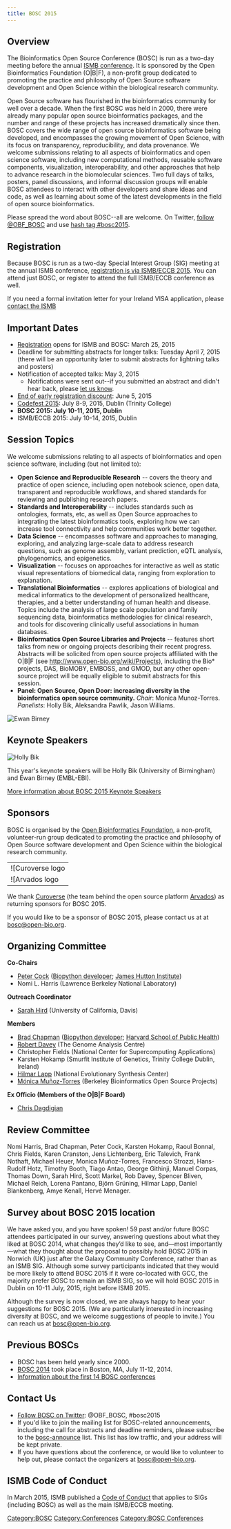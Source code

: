 ```yaml
---
title: BOSC 2015
---
```


Overview
--------

The Bioinformatics Open Source Conference (BOSC) is run as a two-day
meeting before the annual [ISMB
conference](http://www.iscb.org/ismbeccb2015). It is sponsored by the
Open Bioinformatics Foundation (O|B|F), a non-profit group dedicated to
promoting the practice and philosophy of Open Source software
development and Open Science within the biological research community.

Open Source software has flourished in the bioinformatics community for
well over a decade. When the first BOSC was held in 2000, there were
already many popular open source bioinformatics packages, and the number
and range of these projects has increased dramatically since then. BOSC
covers the wide range of open source bioinformatics software being
developed, and encompasses the growing movement of Open Science, with
its focus on transparency, reproducibility, and data provenance. We
welcome submissions relating to all aspects of bioinformatics and open
science software, including new computational methods, reusable software
components, visualization, interoperability, and other approaches that
help to advance research in the biomolecular sciences. Two full days of
talks, posters, panel discussions, and informal discussion groups will
enable BOSC attendees to interact with other developers and share ideas
and code, as well as learning about some of the latest developments in
the field of open source bioinformatics.

Please spread the word about BOSC--all are welcome. On Twitter, [follow
@OBF\_BOSC](https://twitter.com/OBF_BOSC) and use [hash tag
\#bosc2015](https://twitter.com/search?q=%23BOSC2015).

Registration
------------

Because BOSC is run as a two-day Special Interest Group (SIG) meeting at
the annual ISMB conference, [registration is via ISMB/ECCB
2015](https://www.iscb.org/ismbeccb2015-registration). You can attend
just BOSC, or register to attend the full ISMB/ECCB conference as well.

If you need a formal invitation letter for your Ireland VISA
application, please [contact the
ISMB](https://www.iscb.org/ismbeccb2015-registration#visainvitation)

Important Dates
---------------

-   [Registration](https://www.iscb.org/ismbeccb2015-registration) opens
    for ISMB and BOSC: March 25, 2015
-   Deadline for submitting abstracts for longer talks: Tuesday April 7,
    2015 (there will be an opportunity later to submit abstracts for
    lightning talks and posters)
-   Notification of accepted talks: May 3, 2015
    -   Notifications were sent out--if you submitted an abstract and
        didn't hear back, please [let us
        know](mailto:bosc@open-bio.org).
-   [End of early registration
    discount](https://www.iscb.org/ismbeccb2015-registration#registrationfee):
    June 5, 2015
-   [Codefest 2015](Codefest_2015 "wikilink"): July 8-9, 2015, Dublin
    (Trinity College)
-   **BOSC 2015: July 10-11, 2015, Dublin**
-   ISMB/ECCB 2015: July 10-14, 2015, Dublin

Session Topics
--------------

We welcome submissions relating to all aspects of bioinformatics and
open science software, including (but not limited to):

-   **Open Science and Reproducible Research** -- covers the theory and
    practice of open science, including open notebook science, open
    data, transparent and reproducible workflows, and shared standards
    for reviewing and publishing research papers.
-   **Standards and Interoperability** -- includes standards such as
    ontologies, formats, etc, as well as Open Source approaches to
    integrating the latest bioinformatics tools, exploring how we can
    increase tool connectivity and help communities work
    better together.
-   **Data Science** -- encompasses software and approaches to managing,
    exploring, and analyzing large-scale data to address research
    questions, such as genome assembly, variant prediction, eQTL
    analysis, phylogenomics, and epigenetics.
-   **Visualization** -- focuses on approaches for interactive as well
    as static visual representations of biomedical data, ranging from
    exploration to explanation.
-   **Translational Bioinformatics** -- explores applications of
    biological and medical informatics to the development of
    personalized healthcare, therapies, and a better understanding of
    human health and disease. Topics include the analysis of large scale
    population and family sequencing data, bioinformatics methodologies
    for clinical research, and tools for discovering clinically useful
    associations in human databases.
-   **Bioinformatics Open Source Libraries and Projects** -- features
    short talks from new or ongoing projects describing their
    recent progress. Abstracts will be solicited from open source
    projects affiliated with the O|B|F (see
    <http://www.open-bio.org/wiki/Projects>), including the Bio\*
    projects, DAS, BioMOBY, EMBOSS, and GMOD, but any other open-source
    project will be equally eligible to submit abstracts for
    this session.
-   **Panel: Open Source, Open Door: increasing diversity in the
    bioinformatics open source community.** *Chair*:
    Monica Munoz-Torres. *Panelists*: Holly Bik, Aleksandra Pawlik,
    Jason Williams.

![Ewan Birney](EwanBirney2.jpg "Ewan Birney")

Keynote Speakers
----------------

![Holly Bik](HollyBik.png "Holly Bik")

This year's keynote speakers will be Holly Bik (University of
Birmingham) and Ewan Birney (EMBL-EBI).

[More information about BOSC 2015 Keynote
Speakers](BOSC_2015_Keynote_Speakers "wikilink")

Sponsors
--------

BOSC is organised by the [Open Bioinformatics
Foundation](Main_Page "wikilink"), a non-profit, volunteer-run group
dedicated to promoting the practice and philosophy of Open Source
software development and Open Science within the biological research
community.

|                                                                                                              |
|--------------------------------------------------------------------------------------------------------------|
| ![Curoverse logo|link=<http://curoverse.com>](Curoverse_logo.png "Curoverse logo|link=http://curoverse.com") |
| ![Arvados logo|link=<http://arvados.org>]( Arvados.png "Arvados logo|link=http://arvados.org")               |

We thank [Curoverse](http://curoverse.com) (the team behind the open
source platform [Arvados](http://arvados.org)) as returning sponsors for
BOSC 2015.

If you would like to be a sponsor of BOSC 2015, please contact us at at
bosc@open-bio.org.

Organizing Committee
--------------------

**Co-Chairs**

-   [Peter Cock](http://www.scri.ac.uk/staff/petercock) ([Biopython
    developer](http://biopython.org); [James Hutton
    Institute](http://www.hutton.ac.uk))
-   Nomi L. Harris (Lawrence Berkeley National Laboratory)

**Outreach Coordinator**

-   [Sarah Hird](https://sites.google.com/site/sarahhird/) (University
    of California, Davis)

**Members**

-   [Brad Chapman](http://bcbio.wordpress.com) ([Biopython
    developer](http://biopython.org); [Harvard School of Public
    Health](http://compbio.sph.harvard.edu/chb/))
-   [Robert
    Davey](http://www.tgac.ac.uk/bioinformatics/sequencing-informatics/robert-davey/)
    (The Genome Analysis Centre)
-   Christopher Fields (National Center for Supercomputing Applications)
-   Karsten Hokamp (Smurfit Institute of Genetics, Trinity College
    Dublin, Ireland)
-   [Hilmar Lapp](http://www.bioperl.org/wiki/Hilmar_Lapp) (National
    Evolutionary Synthesis Center)
-   [Mónica
    Muñoz-Torres](http://berkeleybop.org/person/monica-munoz-torres)
    (Berkeley Bioinformatics Open Source Projects)

**Ex Officio (Members of the O|B|F Board)**

-   [Chris Dagdigian](http://www.bioperl.org/wiki/Chris_Dagdigian)

Review Committee
----------------

Nomi Harris, Brad Chapman, Peter Cock, Karsten Hokamp, Raoul Bonnal,
Chris Fields, Karen Cranston, Jens Lichtenberg, Eric Talevich, Frank
Nothaft, Michael Heuer, Monica Muñoz-Torres, Francesco Strozzi,
Hans-Rudolf Hotz, Timothy Booth, Tiago Antao, George Githinji, Manuel
Corpas, Thomas Down, Sarah Hird, Scott Markel, Rob Davey, Spencer
Bliven, Michael Reich, Lorena Pantano, Björn Grüning, Hilmar Lapp,
Daniel Blankenberg, Amye Kenall, Hervé Menager.

Survey about BOSC 2015 location
-------------------------------

We have asked you, and you have spoken! 59 past and/or future BOSC
attendees participated in our survey, answering questions about what
they liked at BOSC 2014, what changes they’d like to see, and—most
importantly—what they thought about the proposal to possibly hold BOSC
2015 in Norwich (UK) just after the Galaxy Community Conference, rather
than as an ISMB SIG. Although some survey participants indicated that
they would be more likely to attend BOSC 2015 if it were co-located with
GCC, the majority prefer BOSC to remain an ISMB SIG, so we will hold
BOSC 2015 in Dublin on 10-11 July, 2015, right before ISMB 2015.

Although the survey is now closed, we are always happy to hear your
suggestions for BOSC 2015. (We are particularly interested in increasing
diversity at BOSC, and we welcome suggestions of people to invite.) You
can reach us at bosc@open-bio.org.

Previous BOSCs
--------------

-   BOSC has been held yearly since 2000.
-   [BOSC 2014](BOSC_2014 "wikilink") took place in Boston, MA, July
    11-12, 2014.
-   [ Information about the first 14 BOSC
    conferences](Past_BOSC_conferences "wikilink")

Contact Us
----------

-   [Follow BOSC on Twitter](https://twitter.com/OBF_BOSC): @OBF\_BOSC,
    \#bosc2015
-   If you'd like to join the mailing list for BOSC-related
    announcements, including the call for abstracts and deadline
    reminders, please subscribe to the
    [bosc-announce](http://lists.open-bio.org/mailman/listinfo/bosc-announce) list.
    This list has low traffic, and your address will be kept private.
-   If you have questions about the conference, or would like to
    volunteer to help out, please contact the organizers at
    <bosc@open-bio.org>.

ISMB Code of Conduct
--------------------

In March 2015, ISMB published a [Code of
Conduct](http://www.iscb.org/ismbeccb2015-general-info/ismbeccb2015-coc)
that applies to SIGs (including BOSC) as well as the main ISMB/ECCB
meeting.

<Category:BOSC> <Category:Conferences> [Category:BOSC
Conferences](Category:BOSC_Conferences "wikilink")
